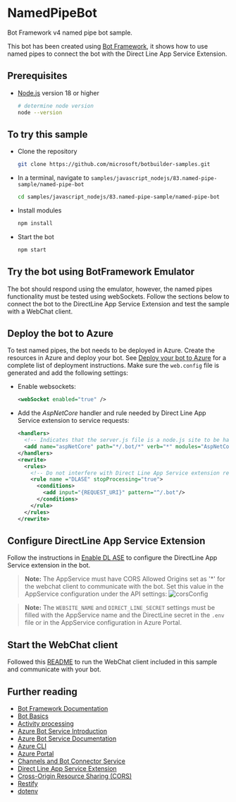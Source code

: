 # NamedPipeBot

Bot Framework v4 named pipe bot sample.

This bot has been created using [Bot Framework](https://dev.botframework.com), it shows how to use named pipes to connect the bot with the Direct Line App Service Extension.

## Prerequisites

- [Node.js](https://nodejs.org) version 18 or higher

    ```bash
    # determine node version
    node --version
    ```

## To try this sample

- Clone the repository

    ```bash
    git clone https://github.com/microsoft/botbuilder-samples.git
    ```

- In a terminal, navigate to `samples/javascript_nodejs/83.named-pipe-sample/named-pipe-bot`

    ```bash
    cd samples/javascript_nodejs/83.named-pipe-sample/named-pipe-bot
    ```

- Install modules

    ```bash
    npm install
    ```

- Start the bot

    ```bash
    npm start
    ```

## Try the bot using BotFramework Emulator

The bot should respond using the emulator, however, the named pipes functionality must be tested using webSockets.
Follow the sections below to connect the bot to the DirectLine App Service Extension and test the sample with a WebChat client.

## Deploy the bot to Azure

To test named pipes, the bot needs to be deployed in Azure.
Create the resources in Azure and deploy your bot. See [Deploy your bot to Azure](https://learn.microsoft.com/en-us/azure/bot-service/provision-and-publish-a-bot?view=azure-bot-service-4.0&tabs=multitenant%2Cjavascript) for a complete list of deployment instructions.
Make sure the `web.config` file is generated and add the following settings:
- Enable websockets:
    ```xml
    <webSocket enabled="true" />
    ```
- Add the _AspNetCore_ handler and rule needed by Direct Line App Service extension to service requests:
    ```xml
    <handlers>
      <!-- Indicates that the server.js file is a node.js site to be handled by the iisnode module -->
      <add name="aspNetCore" path="*/.bot/*" verb="*" modules="AspNetCoreModule" resourceType="Unspecified" />
    </handlers>
    <rewrite>
      <rules>
        <!-- Do not interfere with Direct Line App Service extension requests. (This rule should be as high in the rules section as possible to avoid conflicts.) -->
        <rule name ="DLASE" stopProcessing="true">
          <conditions>
            <add input="{REQUEST_URI}" pattern="^/.bot"/>
          </conditions>
        </rule>
      </rules>
    </rewrite>
    ```

## Configure DirectLine App Service Extension

Follow the instructions in [Enable DL ASE](https://learn.microsoft.com/en-us/azure/bot-service/bot-service-channel-directline-extension-node-bot?view=azure-bot-service-4.0#enable-bot-direct-line-app-service-extension) to configure the DirectLine App Service extension in the bot.

> **Note:** The AppService must have CORS Allowed Origins set as '*' for the webchat client to communicate with the bot.
Set this value in the AppService configuration under the API settings:
![corsConfig](media/corsConfig.png)

> **Note:** The `WEBSITE_NAME` and `DIRECT_LINE_SECRET` settings must be filled with the AppService name and the DirectLine secret in the `.env` file or in the AppService configuration in Azure Portal.

## Start the WebChat client

Followed this [README](../webchat-client/README.md) to run the WebChat client included in this sample and communicate with your bot.

## Further reading

- [Bot Framework Documentation](https://docs.botframework.com)
- [Bot Basics](https://docs.microsoft.com/azure/bot-service/bot-builder-basics?view=azure-bot-service-4.0)
- [Activity processing](https://docs.microsoft.com/en-us/azure/bot-service/bot-builder-concept-activity-processing?view=azure-bot-service-4.0)
- [Azure Bot Service Introduction](https://docs.microsoft.com/azure/bot-service/bot-service-overview-introduction?view=azure-bot-service-4.0)
- [Azure Bot Service Documentation](https://docs.microsoft.com/azure/bot-service/?view=azure-bot-service-4.0)
- [Azure CLI](https://docs.microsoft.com/cli/azure/?view=azure-cli-latest)
- [Azure Portal](https://portal.azure.com)
- [Channels and Bot Connector Service](https://docs.microsoft.com/en-us/azure/bot-service/bot-concepts?view=azure-bot-service-4.0)
-  [Direct Line App Service Extension](https://docs.microsoft.com/en-us/azure/bot-service/bot-service-channel-directline-extension?view=azure-bot-service-4.0)
-  [Cross-Origin Resource Sharing (CORS)](https://docs.microsoft.com/en-us/learn/modules/set-up-cors-website-storage/)
- [Restify](https://www.npmjs.com/package/restify)
- [dotenv](https://www.npmjs.com/package/dotenv)
